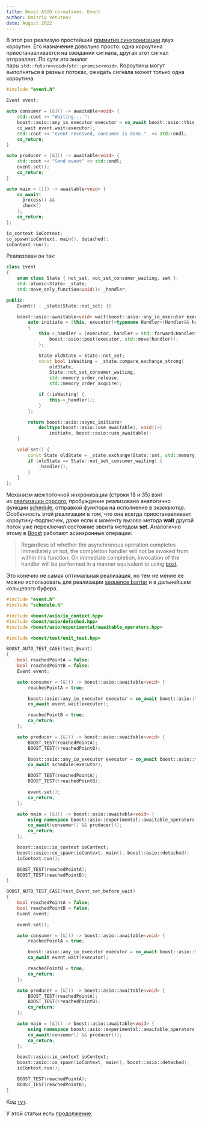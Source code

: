 ```yaml
---
title: Boost.ASIO coroutines. Event
author: Dmitriy Vetutnev
date: August 2022
---
```

В этот раз реализую простейший [примитив синхронизации](https://github.com/lewissbaker/cppcoro?ref=kysa.me#single_consumer_event) двух короутин. Его назначение довольно просто: одна короутина приостанавливается на ожидании сигнала, другая этот сигнал отправляет. По сути это аналог пары `std::future<void>`/`std::promise<void>`. Короутины могут выполняться в разных потоках, ожидать сигнала может только одна короутина.

```cpp
#include "event.h"

Event event;

auto consumer = [&]() -> awaitable<void> {
	std::cout << "Waiting... ";
    boost::asio::any_io_executor executor = co_await boost::asio::this_coro::executor;
    co_wait event.wait(executor);
    std::cout << "event received, consumer is done."  << std::endl;
    co_return;
}

auto producer = [&]() -> awaitable<void> {
    std::cout << "Send event" << std::endl;
    event.set();
    co_return;
}

auto main = []() -> awaitable<void> {
    co_await(
      process() &&
      check()
    );
    co_return;
};

io_context ioContext;
co_spawn(ioContext, main(), detached);
ioContext.run();
```

Реализован он так:

```cpp
class Event
{
    enum class State { not_set, not_set_consumer_waiting, set };
    std::atomic<State> _state;
    std::move_only_function<void()> _handler;

public:
    Event() : _state{State::not_set} {}

    boost::asio::awaitable<void> wait(boost::asio::any_io_executor executor) {
        auto initiate = [this, executor]<typename Handler>(Handler&& handler) mutable
        {
            this->_handler = [executor, handler = std::forward<Handler>(handler)]() mutable {
                boost::asio::post(executor, std::move(handler));
            };

            State oldState = State::not_set;
            const bool isWaiting = _state.compare_exchange_strong(
                oldState,
                State::not_set_consumer_waiting,
                std::memory_order_release,
                std::memory_order_acquire);

            if (!isWaiting) {
                this->_handler();
            }
        };

        return boost::asio::async_initiate<
            decltype(boost::asio::use_awaitable), void()>(
                initiate, boost::asio::use_awaitable);
    }

    void set() {
        const State oldState = _state.exchange(State::set, std::memory_order_acq_rel);
        if (oldState == State::not_set_consumer_waiting) {
            _handler();
        }
    }
};
```

Механизм межпоточной инхронизации (строки 18 и 35) взят из [реализации cppcoro](https://github.com/lewissbaker/cppcoro/blob/master/include/cppcoro/single_consumer_event.hpp?ref=kysa.me#L92), пробуждение реализовано аналогично функции [schedule](boost-asio-coroutines-scheduler.md), отправкой функтора на исполнение в _экзекьютер_. Особенность этой реализации в том, что она всегда приостанавливает короутину-подписчек, даже если к моменту вызова метода **wait** другой поток уже переключил состояние эвента методом **set**. Аналогично этому в [Boost](https://www.boost.org/doc/libs/1_80_0/doc/html/boost_asio/reference/basic_waitable_timer/async_wait.html?ref=kysa.me) работают асинхронные операции:

> Regardless of whether the asynchronous operation completes immediately or not, the completion handler will not be invoked from within this function. On immediate completion, invocation of the handler will be performed in a manner equivalent to using [post](https://www.boost.org/doc/libs/1_80_0/doc/html/boost_asio/reference/post.html?ref=kysa.me).

Это конечно не самая оптимальная реализация, но тем не мение ее можно использовать для реализации [sequence barrier](https://github.com/lewissbaker/cppcoro/?ref=kysa.me#sequence_barrier) и в дальнейшем кольцевого буфера.

```cpp
#include "event.h"
#include "schedule.h"

#include <boost/asio/io_context.hpp>
#include <boost/asio/detached.hpp>
#include <boost/asio/experimental/awaitable_operators.hpp>

#include <boost/test/unit_test.hpp>

BOOST_AUTO_TEST_CASE(test_Event)
{
    bool reachedPointA = false;
    bool reachedPointB = false;
    Event event;

    auto consumer = [&]() -> boost::asio::awaitable<void> {
        reachedPointA = true;

        boost::asio::any_io_executor executor = co_await boost::asio::this_coro::executor;
        co_await event.wait(executor);

        reachedPointB = true;
        co_return;
    };

    auto producer = [&]() -> boost::asio::awaitable<void> {
        BOOST_TEST(reachedPointA);
        BOOST_TEST(!reachedPointB);

        boost::asio::any_io_executor executor = co_await boost::asio::this_coro::executor;
        co_await schedule(executor);

        BOOST_TEST(reachedPointA);
        BOOST_TEST(!reachedPointB);

        event.set();
        co_return;
    };

    auto main = [&]() -> boost::asio::awaitable<void> {
        using namespace boost::asio::experimental::awaitable_operators;
        co_await(consumer() && producer());
        co_return;
    };

    boost::asio::io_context ioContext;
    boost::asio::co_spawn(ioContext, main(), boost::asio::detached);
    ioContext.run();

    BOOST_TEST(reachedPointA);
    BOOST_TEST(reachedPointB);
}

BOOST_AUTO_TEST_CASE(test_Event_set_before_wait)
{
    bool reachedPointA = false;
    bool reachedPointB = false;
    Event event;

    event.set();

    auto consumer = [&]() -> boost::asio::awaitable<void> {
        reachedPointA = true;

        boost::asio::any_io_executor executor = co_await boost::asio::this_coro::executor;
        co_await event.wait(executor);

        reachedPointB = true;
        co_return;
    };

    auto producer = [&]() -> boost::asio::awaitable<void> {
        BOOST_TEST(reachedPointA);
        BOOST_TEST(!reachedPointB);
        co_return;
    };

    auto main = [&]() -> boost::asio::awaitable<void> {
        using namespace boost::asio::experimental::awaitable_operators;
        co_await(consumer() && producer());
        co_return;
    };

    boost::asio::io_context ioContext;
    boost::asio::co_spawn(ioContext, main(), boost::asio::detached);
    ioContext.run();

    BOOST_TEST(reachedPointA);
    BOOST_TEST(reachedPointB);
}
```

Код [тут](https://github.com/dvetutnev/boost_asio_awaitable_ext).

У этой статьи есть [продолжение](boost-asio-coroutines-event-work-on-mistakes.md).
